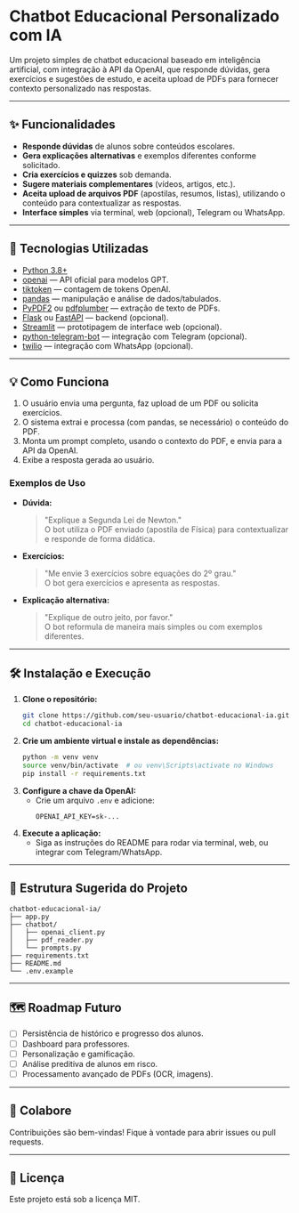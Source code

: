 # Chatbot Educacional Personalizado com IA

Um projeto simples de chatbot educacional baseado em inteligência artificial, com integração à API da OpenAI, que responde dúvidas, gera exercícios e sugestões de estudo, e aceita upload de PDFs para fornecer contexto personalizado nas respostas.

---

## ✨ Funcionalidades

- **Responde dúvidas** de alunos sobre conteúdos escolares.
- **Gera explicações alternativas** e exemplos diferentes conforme solicitado.
- **Cria exercícios e quizzes** sob demanda.
- **Sugere materiais complementares** (vídeos, artigos, etc.).
- **Aceita upload de arquivos PDF** (apostilas, resumos, listas), utilizando o conteúdo para contextualizar as respostas.
- **Interface simples** via terminal, web (opcional), Telegram ou WhatsApp.

---

## 🚀 Tecnologias Utilizadas

- [Python 3.8+](https://www.python.org/)
- [openai](https://pypi.org/project/openai/) — API oficial para modelos GPT.
- [tiktoken](https://pypi.org/project/tiktoken/) — contagem de tokens OpenAI.
- [pandas](https://pypi.org/project/pandas/) — manipulação e análise de dados/tabulados.
- [PyPDF2](https://pypi.org/project/PyPDF2/) ou [pdfplumber](https://pypi.org/project/pdfplumber/) — extração de texto de PDFs.
- [Flask](https://pypi.org/project/Flask/) ou [FastAPI](https://pypi.org/project/fastapi/) — backend (opcional).
- [Streamlit](https://pypi.org/project/streamlit/) — prototipagem de interface web (opcional).
- [python-telegram-bot](https://pypi.org/project/python-telegram-bot/) — integração com Telegram (opcional).
- [twilio](https://pypi.org/project/twilio/) — integração com WhatsApp (opcional).

---

## 💡 Como Funciona

1. O usuário envia uma pergunta, faz upload de um PDF ou solicita exercícios.
2. O sistema extrai e processa (com pandas, se necessário) o conteúdo do PDF.
3. Monta um prompt completo, usando o contexto do PDF, e envia para a API da OpenAI.
4. Exibe a resposta gerada ao usuário.

### Exemplos de Uso

- **Dúvida:**  
  > "Explique a Segunda Lei de Newton."  
  O bot utiliza o PDF enviado (apostila de Física) para contextualizar e responde de forma didática.

- **Exercícios:**  
  > "Me envie 3 exercícios sobre equações do 2º grau."  
  O bot gera exercícios e apresenta as respostas.

- **Explicação alternativa:**  
  > "Explique de outro jeito, por favor."  
  O bot reformula de maneira mais simples ou com exemplos diferentes.

---

## 🛠️ Instalação e Execução

1. **Clone o repositório:**
   ```bash
   git clone https://github.com/seu-usuario/chatbot-educacional-ia.git
   cd chatbot-educacional-ia
   ```
2. **Crie um ambiente virtual e instale as dependências:**
   ```bash
   python -m venv venv
   source venv/bin/activate  # ou venv\Scripts\activate no Windows
   pip install -r requirements.txt
   ```
3. **Configure a chave da OpenAI:**
   - Crie um arquivo `.env` e adicione:
     ```
     OPENAI_API_KEY=sk-...
     ```
4. **Execute a aplicação:**
   - Siga as instruções do README para rodar via terminal, web, ou integrar com Telegram/WhatsApp.

---

## 📁 Estrutura Sugerida do Projeto

```
chatbot-educacional-ia/
├── app.py
├── chatbot/
│   ├── openai_client.py
│   ├── pdf_reader.py
│   └── prompts.py
├── requirements.txt
├── README.md
└── .env.example
```

---

## 🗺️ Roadmap Futuro

- [ ] Persistência de histórico e progresso dos alunos.
- [ ] Dashboard para professores.
- [ ] Personalização e gamificação.
- [ ] Análise preditiva de alunos em risco.
- [ ] Processamento avançado de PDFs (OCR, imagens).

---

## 🤝 Colabore

Contribuições são bem-vindas! Fique à vontade para abrir issues ou pull requests.

---

## 📄 Licença

Este projeto está sob a licença MIT.